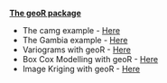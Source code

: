 <span style="text-decoration:underline;"><strong>The geoR package</strong></span>
<ul>
	<li>The camg example - <a href="https://dl.dropboxusercontent.com/u/6044937/GeoStat/geoR-camgexample.html" target="_blank">Here</a></li>
	<li>The Gambia example - <a href="https://dl.dropboxusercontent.com/u/6044937/GeoStat/geoR-Gambia.html" target="_blank">Here</a></li>
	<li>Variograms with geoR - <a href="https://dl.dropboxusercontent.com/u/6044937/GeoStat/geoR-variograms.html" target="_blank">Here</a></li>
	<li>Box Cox Modelling with geoR - <a href="https://dl.dropboxusercontent.com/u/6044937/GeoStat/geoR-boxcoxfit.html" target="_blank">Here</a></li>
	<li>Image Kriging with geoR - <a href="https://dl.dropboxusercontent.com/u/6044937/GeoStat/geoR%20-%20image%20kriging.html" target="_blank">Here</a></li>
</ul>
&nbsp;
